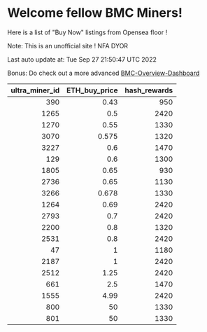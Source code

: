 # Welcome fellow BMC Miners!
Here is a list of "Buy Now" listings from Opensea floor !

Note: This is an unofficial site ! NFA DYOR

Last auto update at: Tue Sep 27 21:50:47 UTC 2022

Bonus: Do check out a more advanced [BMC-Overview-Dashboard](https://dune.com/defifunk/BMC-Overview-Dashboard)


|   ultra_miner_id |   ETH_buy_price |   hash_rewards |
|-----------------:|----------------:|---------------:|
|              390 |           0.43  |            950 |
|             1265 |           0.5   |           2420 |
|             1270 |           0.55  |           1330 |
|             3070 |           0.575 |           1320 |
|             3227 |           0.6   |           1470 |
|              129 |           0.6   |           1300 |
|             1805 |           0.65  |            930 |
|             2736 |           0.65  |           1130 |
|             3266 |           0.678 |           1330 |
|             1264 |           0.69  |           2420 |
|             2793 |           0.7   |           2420 |
|             2200 |           0.8   |           1320 |
|             2531 |           0.8   |           2420 |
|               47 |           1     |           1180 |
|             2187 |           1     |           2420 |
|             2512 |           1.25  |           2420 |
|              661 |           2.5   |           1470 |
|             1555 |           4.99  |           2420 |
|              800 |          50     |           1330 |
|              801 |          50     |           1330 |